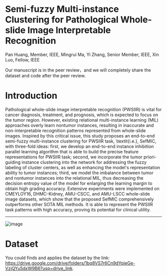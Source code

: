 # Semi-fuzzy Multi-instance Clustering for Pathological Whole-slide Image Interpretable Recognition
Pan Huang, Member, IEEE, Mingrui Ma, Yi Zhang, Senior Member, IEEE, Xin Luo, Fellow, IEEE

Our manuscript is in the peer review，and we will completely share the dataset and code after the peer review.

# Introduction
Pathological whole-slide image interpretable recognition (PWSIIR) is vital for cancer diagnosis, treatment, and prognosis, which is expected to focus on the tumor region. However, existing relational multi-instance learning (MIL) approaches overly learn nontumor instances, resulting in inaccurate and non-interpretable recognition patterns represented from whole-slide images. Inspired by this critical issue, this study proposes an end-to-end semi-fuzzy multi-instance clustering for PWSIIR task, \textit{i.e.}, SefMIC, with three-fold ideas: first, we develop an end-to-end instance inhibition parallel learning algorithm that is able to build the precise feature representations for PWSIIR task; second, we incorporate the tumor priori-guiding instance clustering into the network for addressing the fuzzy labeling of cluster centers, as well as enhancing the model's representation ability to tumor instances; third, we model the imbalance between tumor and nontumor instances into the relational MIL, thus decreasing the decision entropy value of the model for enlarging the learning margin to obtain high grading accuracy. Extensive experiments were implemented on CMEYLOY16, DHMC-Kidney, AMU-CSCC, and AMU-LSCC whole-slide image datasets, which show that the proposed SefMIC comprehensively outperforms other SOTA MIL methods. It is able to represent the PWSIIR task patterns with high accuracy, proving its potential for clinical utility.

---
![image](https://github.com/Baron-Huang/TicMIL/blob/main/Image/Main_Frame_for_TicMIL)


# Dataset
You could finds and applies the dataset by the link: https://drive.google.com/drive/folders/1bq8VS7r6Cn9dYqieGe-VzjQYu5dxW9B6?usp=drive_link.
